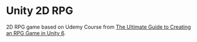 # Unity 2D RPG

2D RPG game based on Udemy Course from [The Ultimate Guide to Creating an RPG Game in Unity 6](https://www.udemy.com/course/2d-rpg-alexdev/?couponCode=MT250929G1).
